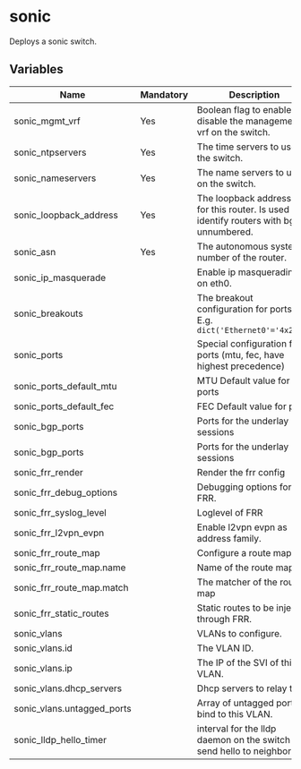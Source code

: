 # sonic

Deploys a sonic switch.

## Variables

| Name                       | Mandatory | Description                                                                                |
|----------------------------|-----------|--------------------------------------------------------------------------------------------|
| sonic_mgmt_vrf             | Yes       | Boolean flag to enable / disable the management vrf on the switch.                         |
| sonic_ntpservers           | Yes       | The time servers to use on the switch.                                                     |
| sonic_nameservers          | Yes       | The name servers to use on the switch.                                                     |
| sonic_loopback_address     | Yes       | The loopback address use for this router. Is used to identify routers with bgp unnumbered. |
| sonic_asn                  | Yes       | The autonomous system number of the router.                                                |
| sonic_ip_masquerade        |           | Enable ip masquerading on eth0.                                                            |
| sonic_breakouts            |           | The breakout configuration for ports. E.g. `dict('Ethernet0'='4x25G')`                     |
| sonic_ports                |           | Special configuration for ports (mtu, fec, have highest precedence)                        |
| sonic_ports_default_mtu    |           | MTU Default value for ports                                                                |
| sonic_ports_default_fec    |           | FEC Default value for ports                                                                |
| sonic_bgp_ports            |           | Ports for the underlay BGP sessions                                                        |
| sonic_bgp_ports            |           | Ports for the underlay BGP sessions                                                        |
| sonic_frr_render           |           | Render the frr config                                                                      |
| sonic_frr_debug_options    |           | Debugging options for FRR.                                                                 |
| sonic_frr_syslog_level     |           | Loglevel of FRR                                                                            |
| sonic_frr_l2vpn_evpn       |           | Enable l2vpn evpn as address family.                                                       |
| sonic_frr_route_map        |           | Configure a route map                                                                      |
| sonic_frr_route_map.name   |           | Name of the route map                                                                      |
| sonic_frr_route_map.match  |           | The matcher of the route map                                                               |
| sonic_frr_static_routes    |           | Static routes to be injected through FRR.                                                  |
| sonic_vlans                |           | VLANs to configure.                                                                        |
| sonic_vlans.id             |           | The VLAN ID.                                                                               |
| sonic_vlans.ip             |           | The IP of the SVI of this VLAN.                                                            |
| sonic_vlans.dhcp_servers   |           | Dhcp servers to relay to.                                                                  |
| sonic_vlans.untagged_ports |           | Array of untagged ports to bind to this VLAN.                                              |
| sonic_lldp_hello_timer     |           | interval for the lldp daemon on the switch to send hello to neighbors                      |